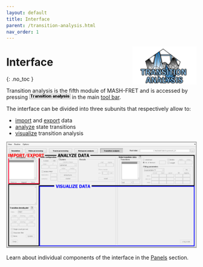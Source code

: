 ```yaml
---
layout: default
title: Interface
parent: /transition-analysis.html
nav_order: 1
---
```


<img src="../assets/images/logos/logo-transition-analysis_400px.png" width="170" style="float:right; margin-left: 15px;"/>

# Interface
{: .no_toc }

Transition analysis is the fifth module of MASH-FRET and is accessed by pressing 
![Transition analysis](../assets/images/gui/TA-but-transition-analysis.png "Transition analysis") in the main 
[tool bar](../Getting_started.html#interface).

The interface can be divided into three subunits that respectively allow to:
* <u>import</u> and <u>export</u> data
* <u>analyze</u> state transitions
* <u>visualize</u> transition analysis

<a class="plain" href="../assets/images/gui/interface-transition-analysis.png"><img src="../assets/images/gui/interface-transition-analysis.png" /></a>

Learn about individual components of the interface in the 
[Panels](panels.html) section.

